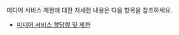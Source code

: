 미디어 서비스 제한에 대한 자세한 내용은 다음 항목을 참조하세요.

-   [미디어 서비스 할당량 및 제한][미디어 서비스 할당량 및 제한]

  [미디어 서비스 할당량 및 제한]: http://msdn.microsoft.com/ko-kr/library/azure/jj945161.aspx
